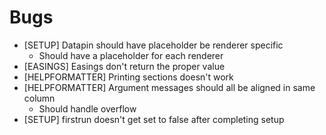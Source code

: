 # Bugs

- [SETUP] Datapin should have placeholder be renderer specific
	- Should have a placeholder for each renderer
- [EASINGS] Easings don't return the proper value
- [HELPFORMATTER] Printing sections doesn't work
- [HELPFORMATTER] Argument messages should all be aligned in same column
	- Should handle overflow
- [SETUP] firstrun doesn't get set to false after completing setup
